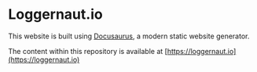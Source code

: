 # Loggernaut.io

This website is built using [Docusaurus](https://docusaurus.io/), a modern static website generator.

The content within this repository is available at [https://loggernaut.io](https://loggernaut.io)
